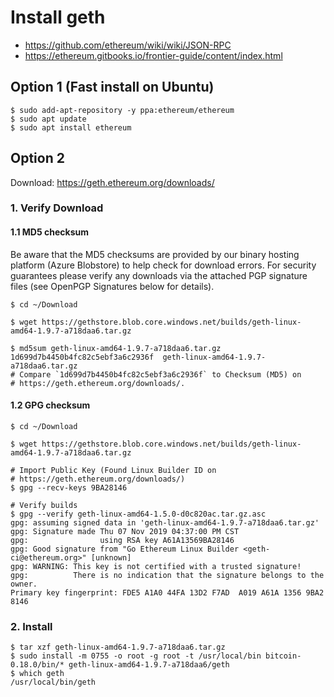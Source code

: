 # Install geth

- https://github.com/ethereum/wiki/wiki/JSON-RPC
- https://ethereum.gitbooks.io/frontier-guide/content/index.html

## Option 1 (Fast install on Ubuntu)

```console
$ sudo add-apt-repository -y ppa:ethereum/ethereum
$ sudo apt update
$ sudo apt install ethereum
```

## Option 2

Download: https://geth.ethereum.org/downloads/

### 1. Verify Download

#### 1.1 MD5 checksum

Be aware that the MD5 checksums are provided by our binary hosting platform
(Azure Blobstore) to help check for download errors. For security guarantees
please verify any downloads via the attached PGP signature files (see OpenPGP
Signatures below for details).

```console
$ cd ~/Download

$ wget https://gethstore.blob.core.windows.net/builds/geth-linux-amd64-1.9.7-a718daa6.tar.gz

$ md5sum geth-linux-amd64-1.9.7-a718daa6.tar.gz
1d699d7b4450b4fc82c5ebf3a6c2936f  geth-linux-amd64-1.9.7-a718daa6.tar.gz
# Compare `1d699d7b4450b4fc82c5ebf3a6c2936f` to Checksum (MD5) on
# https://geth.ethereum.org/downloads/.
```

#### 1.2 GPG checksum

```console
$ cd ~/Download

$ wget https://gethstore.blob.core.windows.net/builds/geth-linux-amd64-1.9.7-a718daa6.tar.gz

# Import Public Key (Found Linux Builder ID on
# https://geth.ethereum.org/downloads/)
$ gpg --recv-keys 9BA28146

# Verify builds
$ gpg --verify geth-linux-amd64-1.5.0-d0c820ac.tar.gz.asc
gpg: assuming signed data in 'geth-linux-amd64-1.9.7-a718daa6.tar.gz'
gpg: Signature made Thu 07 Nov 2019 04:37:00 PM CST
gpg:                using RSA key A61A13569BA28146
gpg: Good signature from "Go Ethereum Linux Builder <geth-ci@ethereum.org>" [unknown]
gpg: WARNING: This key is not certified with a trusted signature!
gpg:          There is no indication that the signature belongs to the owner.
Primary key fingerprint: FDE5 A1A0 44FA 13D2 F7AD  A019 A61A 1356 9BA2 8146
```

### 2. Install

```console
$ tar xzf geth-linux-amd64-1.9.7-a718daa6.tar.gz
$ sudo install -m 0755 -o root -g root -t /usr/local/bin bitcoin-0.18.0/bin/* geth-linux-amd64-1.9.7-a718daa6/geth
$ which geth
/usr/local/bin/geth
```

